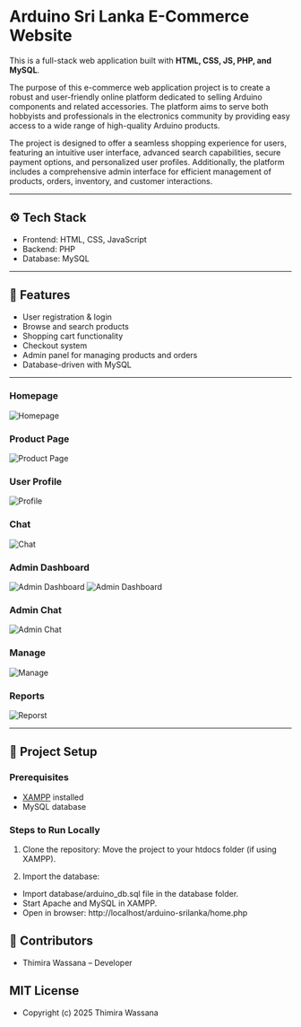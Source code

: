 # Arduino Sri Lanka E-Commerce Website

This is a full-stack web application built with **HTML, CSS, JS, PHP, and MySQL**.  

The purpose of this e-commerce web application project is to create a robust and user-friendly online 
platform dedicated to selling Arduino components and related accessories. The platform aims to serve 
both hobbyists and professionals in the electronics community by providing easy access to a wide range 
of high-quality Arduino products.

The project is designed to offer a seamless shopping experience for users, featuring an intuitive user 
interface, advanced search capabilities, secure payment options, and personalized user profiles. Additionally, 
the platform includes a comprehensive admin interface for efficient management of products, orders, inventory, 
and customer interactions.

---

## ⚙️ Tech Stack
- Frontend: HTML, CSS, JavaScript  
- Backend: PHP  
- Database: MySQL

---

## 🚀 Features
- User registration & login
- Browse and search products
- Shopping cart functionality
- Checkout system
- Admin panel for managing products and orders
- Database-driven with MySQL

---


### Homepage
![Homepage](screenshots/home.png)

### Product Page
![Product Page](screenshots/product.png)

### User Profile
![Profile](screenshots/profile.png)

### Chat
![Chat](screenshots/chat.png)

### Admin Dashboard
![Admin Dashboard](screenshots/admin-dash.png)
![Admin Dashboard](screenshots/admin-dash2.png)

### Admin Chat
![Admin Chat](screenshots/admin-chat.png)

### Manage
![Manage](screenshots/manage.png)

### Reports
![Reporst](screenshots/reports.png)

---

## 📂 Project Setup

### Prerequisites
- [XAMPP](https://www.apachefriends.org/) installed
- MySQL database

### Steps to Run Locally
1. Clone the repository:
   Move the project to your htdocs folder (if using XAMPP).

2. Import the database:
- Import database/arduino_db.sql file in the database folder.
- Start Apache and MySQL in XAMPP.
- Open in browser:  http://localhost/arduino-srilanka/home.php


## 🙌 Contributors
- Thimira Wassana – Developer

## MIT License
- Copyright (c) 2025 Thimira Wassana
